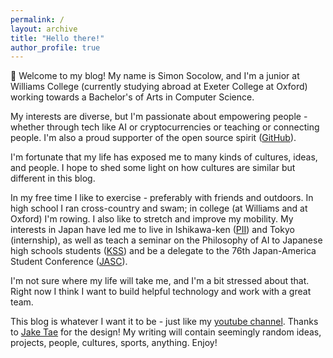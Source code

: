 ```yaml
---
permalink: /
layout: archive
title: "Hello there!"
author_profile: true
---
```


:wave: Welcome to my blog! My name is Simon Socolow, and I'm a junior at Williams College (currently studying abroad at Exeter College at Oxford) working towards a Bachelor's of Arts in Computer Science.

My interests are diverse, but I'm passionate about empowering people - whether through tech like AI or cryptocurrencies or teaching or connecting people. I'm also a proud supporter of the open source spirit ([GitHub](https://github.com/ssocolow/)).

I'm fortunate that my life has exposed me to many kinds of cultures, ideas, and people. I hope to shed some light on how cultures are similar but different in this blog.

In my free time I like to exercise - preferably with friends and outdoors. In high school I ran cross-country and swam; in college (at Williams and at Oxford) I'm rowing. I also like to stretch and improve my mobility. My interests in Japan have led me to live in Ishikawa-ken ([PII](https://pii.princeton.edu/)) and Tokyo (internship), as well as teach a seminar on the Philosophy of AI to Japanese high schools students ([KSS](https://atelieryume.co/projects/kss/)) and be a delegate to the 76th Japan-America Student Conference ([JASC](https://iscdc.org/jasc/)).

I'm not sure where my life will take me, and I'm a bit stressed about that. Right now I think I want to build helpful technology and work with a great team.

This blog is whatever I want it to be - just like my [youtube channel](https://www.youtube.com/channel/UCDJA92YqaUXo_2dlJkkLp4g). Thanks to [Jake Tae](https://jaketae.github.io/) for the design! My writing will contain seemingly random ideas, projects, people, cultures, sports, anything. Enjoy!